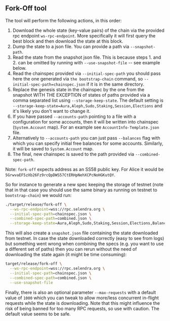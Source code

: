 ## Fork-Off tool

The tool will perform the following actions, in this order:
1. Download the whole state (key-value pairs) of the chain via the provided rpc endpoint `ws-rpc-endpoint`. More specifically it will first query the best block and then download the state at this block.
2. Dump the state to a json file. You can provide a path via `--snapshot-path`.
3. Read the state from the snapshot json file. This is because steps 1. and 2. can be omitted by running with `--use-snapshot-file` -- see example below.
4. Read the chainspec provided via `--initial-spec-path` you should pass here the one generated via `the bootstrap-chain` command, so `--initial-spec-path=chainspec.json` if it is in the same directory.
5. Replace the genesis state in the chainspec by the one from the snapshot WITH THE EXCEPTION of states of paths provided via a comma separated list using `--storage-keep-state`. The default setting is `--storage-keep-state=Aura,Aleph,Sudo,Staking,Session,Elections` and it's likely you don't want to change it.
6. If you have passed `--accounts-path` pointing to a file with a configuration for some accounts, then it will be written into chainspec (`System.Account` map). For an example see `AccountInfo-Template.json` file.
7. Alternatively to `--accounts-path` you can just pass `--balances` flag with which you can specify initial free balances for some accounts. Similarly, it will be saved to `System.Account` map.
8. The final, new chainspec is saved to the path provided via `--combined-spec-path`.

Note: `fork-off` expects address as an SS58 public key. 
For Alice it would be `5GrwvaEF5zXb26Fz9rcQpDWS57CtERHpNehXCPcNoHGKutQY`.

So for instance to generate a new spec keeping the storage of testnet (note that in that case you should use the same binary as running on testnet to `bootstrap-chain`) we would run:


```bash
./target/release/fork-off \
  --ws-rpc-endpoint=wss://rpc.selendra.org \
  --initial-spec-path=chainspec.json \
  --combined-spec-path=combined.json \
  --storage-keep-state=Aura,Aleph,Sudo,Staking,Session,Elections,Balances,Ethereum,Evm,Identity,Multisig,Recovery
```
This will also create a `snapshot.json` file containing the state downloaded from testnet. In case the state downloaded correctly (easy to see from logs) but something went wrong when combining the specs (e.g. you want to use a different set of paths) then you can rerun without the need of downloading the state again (it might be time consuming):

```bash
target/release/fork-off \
  --ws-rpc-endpoint=wss://rpc.selendra.org \
  --initial-spec-path=chainspec.json \
  --combined-spec-path=combined.json \
  --use-snapshot-file
```

Finally, there is also an optional parameter `--max-requests` with a default value of `1000` which you can tweak to allow more/less concurrent in-flight requests while the state is downloading. Note that this might influence the risk of being banned for too many RPC requests, so use with caution. The default value seems to be safe.
